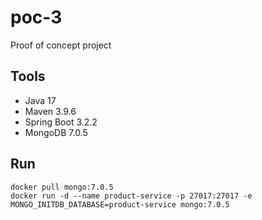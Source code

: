 # poc-3
Proof of concept project

## Tools
- Java 17
- Maven 3.9.6
- Spring Boot 3.2.2
- MongoDB 7.0.5

## Run

```
docker pull mongo:7.0.5
docker run -d --name product-service -p 27017:27017 -e MONGO_INITDB_DATABASE=product-service mongo:7.0.5
```